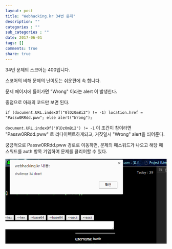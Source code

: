 ```yaml
---
layout: post
title: "Webhacking.kr 34번 문제"
description: ""
categories : ""
sub_categories : ""
date: 2017-06-01
tags: []
comments: true
share: true
---
```


34번 문제의 스코어는 400입니다.

스코어의 비해 문제의 난이도는 쉬운편에 속 합니다.

  

문제 페이지에 들어가면 "Wrong" 이라는 alert 이 발생한다.

중점으로 아래의 코드만 보면 된다.


    if (document.URL.indexOf("0lDz0mBi2") != -1) location.href = "Passw0RRdd.pww"; else alert("Wrong");

 

`document.URL.indexOf("0lDz0mBi2") != -1` 이 조건이 참이라면 "Passw0RRdd.pww" 로 리다이렉트하게되고, 거짓일시 "Wrong" alert을 띄어준다.

궁긍적으로 Passw0RRdd.pww 경로로 이동하면, 문제의 패스워드가 나오고 해당 패스워드를 auth 항목 기입하여 문제를 클리어할 수 있다.

  

![](/assets/images/posts/757/25185344592F7FBB29393A.PNG)

  


